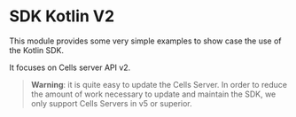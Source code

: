# SDK Kotlin V2

This module provides some very simple examples to show case the use of the Kotlin SDK.

It focuses on Cells server API v2.

> **Warning**: it is quite easy to update the Cells Server. In order to reduce the amount of work
> necessary to update and maintain the SDK, we only support Cells Servers in v5 or superior.